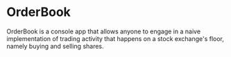 # OrderBook

OrderBook is a console app that allows anyone to engage in a naive implementation of trading activity that happens on a stock exchange's floor, namely buying and selling shares.